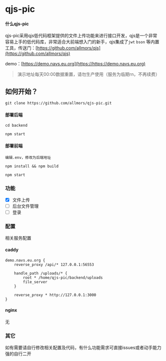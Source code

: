 # qjs-pic

#### 什么qjs-pic

qjs-pic采用qjs低代码框架提供的文件上传功能来进行接口开发，qjs是一个非常容易上手的低代码库，非常适合大前端想入门的新手，qjs集成了`jwt` `bson` 等内置工具，传送门：[https://github.com/allmors/qjs](https://github.com/allmors/qjs)

demo：[https://demo.navs.eu.org](https://https://demo.navs.eu.org)

> 演示地址每天00:00数据重置，请勿生产使用（服务为临期rn，不再续费）

## 如何开始？

```
git clone https://github.com/allmors/qjs-pic.git
```

#### 部署后端

```
cd backend
```

```
npm start
```

#### 部署前端

```
编辑.env，修改为后端地址
```

```
npm install && npm build
```

```
npm start
```

### 功能

- [x] 文件上传
- [ ] 后台文件管理
- [ ] 登录

### 配置

相关服务配置

#### caddy

```
demo.navs.eu.org {
    reverse_proxy /api/* 127.0.0.1:56553
    
    handle_path /uploads/* {
        root * /home/qjs-pic/backend/uploads
        file_server
    }
    
    reverse_proxy * http://127.0.0.1:3000
}
```

#### nginx

无

### 其它

如有需要请自行修改相关配置及代码，有什么功能需求可直接issues或者动手能力强的自行二开

